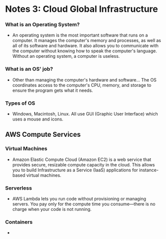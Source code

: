 # Notes 3: Cloud Global Infrastructure

### What is an Operating System? 
- An operating system is the most important software that runs on a computer. It manages the computer's memory and processes, as well as all of its software and hardware. It also allows you to communicate with the computer without knowing how to speak the computer's language. Without an operating system, a computer is useless. 
### What is an OS' job? 
- Other than managing the computer's hardware and software... The OS coordinates access to the computer's CPU, memory, and storage to ensure the program gets what it needs. 
### Types of OS
- Windows, Macintosh, Linux. All use GUI (Graphic User Interface) which uses a mouse and icons. 
## AWS Compute Services 
### Virtual Machines 
- Amazon Elastic Compute Cloud (Amazon EC2) is a web service that provides secure, resizable compute capacity in the cloud. This allows you to build Infrastructure as a Service (IaaS) applications for instance-based virtual machines. 
### Serverless 
- AWS Lambda lets you run code without provisioning or managing servers. You pay only for the compute time you consume—there is no charge when your code is not running.
### Containers 
- 
